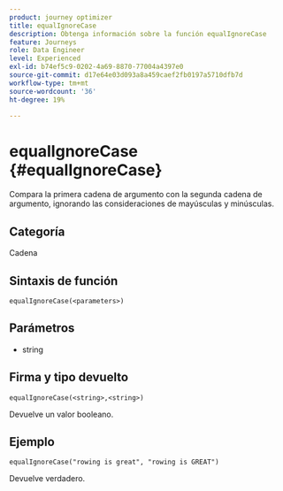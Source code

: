 ```yaml
---
product: journey optimizer
title: equalIgnoreCase
description: Obtenga información sobre la función equalIgnoreCase
feature: Journeys
role: Data Engineer
level: Experienced
exl-id: b74ef5c9-0202-4a69-8870-77004a4397e0
source-git-commit: d17e64e03d093a8a459caef2fb0197a5710dfb7d
workflow-type: tm+mt
source-wordcount: '36'
ht-degree: 19%

---
```


# equalIgnoreCase {#equalIgnoreCase}

Compara la primera cadena de argumento con la segunda cadena de argumento, ignorando las consideraciones de mayúsculas y minúsculas.

## Categoría

Cadena

## Sintaxis de función

`equalIgnoreCase(<parameters>)`

## Parámetros

* string

## Firma y tipo devuelto

`equalIgnoreCase(<string>,<string>)`

Devuelve un valor booleano.

## Ejemplo

`equalIgnoreCase("rowing is great", "rowing is GREAT")`

Devuelve verdadero.
